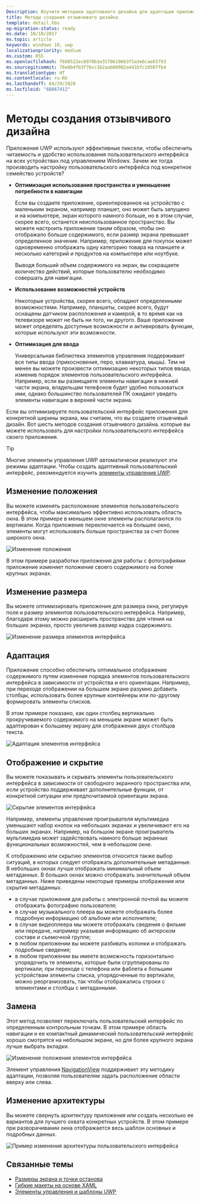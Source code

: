 ```yaml
---
Description: Изучите методики адаптивного дизайна для адаптации приложения к конкретным устройствам.
title: Методы создания отзывчивого дизайна
template: detail.hbs
op-migration-status: ready
ms.date: 10/10/2017
ms.topic: article
keywords: windows 10, uwp
localizationpriority: medium
ms.custom: RS5
ms.openlocfilehash: f688522ec8970b1e3570610663f5a3e6cae65793
ms.sourcegitcommit: 76e8b4fb3f76cc162aab80982a441bfc18507fb4
ms.translationtype: HT
ms.contentlocale: ru-RU
ms.lasthandoff: 04/29/2020
ms.locfileid: "68867412"
---
```

# <a name="responsive-design-techniques"></a>Методы создания отзывчивого дизайна

Приложения UWP используют эффективные пиксели, чтобы обеспечить читаемость и удобство использования пользовательского интерфейса на всех устройствах под управлением Windows. Зачем же тогда производить настройку пользовательского интерфейса под конкретное семейство устройств?

- **Оптимизация использования пространства и уменьшение потребности в навигации**

    Если вы создаете приложение, ориентированное на устройство с маленьким экраном, например планшет, оно может быть запущено и на компьютере, экран которого намного больше, но в этом случае, скорее всего, останется неиспользованное пространство. Вы можете настроить приложение таким образом, чтобы оно отображало больше содержимого, если размер экрана превышает определенное значение. Например, приложение для покупок может одновременно отображать одну категорию товара на планшете и несколько категорий и продуктов на компьютере или ноутбуке.

    Выводя больший объем содержимого на экран, вы сокращаете количество действий, которые пользователю необходимо совершать для навигации.

- **Использование возможностей устройств**

    Некоторые устройства, скорее всего, обладают определенными возможностями. Например, планшеты, скорее всего, будут оснащены датчиком расположения и камерой, в то время как на телевизоре может не быть ни того, ни другого. Ваше приложение может определять доступные возможности и активировать функции, которые используют эти возможности.

- **Оптимизация для ввода**

    Универсальная библиотека элементов управления поддерживает все типы ввода (прикосновения, перо, клавиатура, мышь). Тем не менее вы можете произвести оптимизацию некоторых типов ввода, изменив порядок элементов пользовательского интерфейса. Например, если вы размещаете элементы навигации в нижней части экрана, владельцам телефонов будет удобно пользоваться ими, однако большинство пользователей ПК ожидают увидеть элементы навигации в верхней части экрана.

Если вы оптимизируете пользовательский интерфейс приложения для конкретной ширины экрана, мы считаем, что вы создаете отзывчивый дизайн. Вот шесть методов создания отзывчивого дизайна. которые вы можете использовать для настройки пользовательского интерфейса своего приложения.

>[!TIP]
> Многие элементы управления UWP автоматически реализуют эти режимы адаптации. Чтобы создать адаптивный пользовательский интерфейс, рекомендуется изучить [элементы управления UWP](../controls-and-patterns/index.md).

## <a name="reposition"></a>Изменение положения

Вы можете изменять расположение элементов пользовательского интерфейса, чтобы максимально эффективно использовать область окна. В этом примере в меньшем окне элементы располагаются по вертикали. Когда приложение переключается на большее окно, элементы могут использовать больше пространства за счет более широкого окна.

![Изменение положения](images/rsp-design/rspd-reposition2.gif)

В этом примере разработки приложения для работы с фотографиями приложение изменяет положение своего содержимого на более крупных экранах.

## <a name="resize"></a>Изменение размера

Вы можете оптимизировать приложение для размера окна, регулируя поля и размер элементов пользовательского интерфейса. Например, благодаря этому можно расширить пространство для чтения на больших экранах, просто увеличив размер кадра содержимого.

![Изменение размера элементов интерфейса](images/rsp-design/rspd-resize2.gif)

## <a name="reflow"></a>Адаптация

Приложение способно обеспечить оптимальное отображение содержимого путем изменения порядка элементов пользовательского интерфейса в зависимости от устройства и его ориентации. Например, при переходе отображении на большем экране разумно добавить столбцы, использовать более крупные контейнеры или по-другому формировать элементы списков.

В этом примере показано, как один столбец вертикально прокручиваемого содержимого на меньшем экране может быть адаптирован к большему экрану для отображения двух столбцов текста.

![Адаптация элементов интерфейса](images/rsp-design/rspd_reflow.gif)

## <a name="showhide"></a>Отображение и скрытие

Вы можете показывать и скрывать элементы пользовательского интерфейса в зависимости от свободного экранного пространства или, если устройство поддерживает дополнительные функции, от конкретной ситуации или предпочитаемой ориентации экрана.

![Скрытие элементов интерфейса](images/rsp-design/rspd-revealhide.gif)

Например, элементы управления проигрывателя мультимедиа уменьшают набор кнопок на небольших экранах и увеличивают его на больших экранах. Например, на большом экране проигрыватель мультимедиа может задействовать намного больше экранных функциональных возможностей, чем в небольшом окне.

К отображению или скрытию элементов относится также выбор ситуаций, в которых следует отображать дополнительные метаданные. В небольших окнах лучше отображать минимальный объем метаданных. В больших окнах можно отображать значительный объем метаданных. Ниже приведены некоторые примеры отображения или скрытия метаданных.

- в случае приложения для работы с электронной почтой вы можете отображать фотографию пользователя;
- в случае музыкального плеера вы можете отображать более подробную информацию об альбоме или исполнителе;
- в случае видеоплеера мы можете отображать сведения о фильме или передаче, например указывая информацию об актерском составе и съемочной группе;
- в любом приложении вы можете разбивать колонки и отображать подробные сведения;
- в любом приложении вы имеете возможность горизонтально упорядочить те элементы, которые были сгруппированы по вертикали; при переходе с телефона или фаблета к большим устройствам элементы списка, упорядоченные по вертикали, можно реорганизовать, так чтобы отображались строки с элементами и столбцы с метаданными.

## <a name="replace"></a>Замена

Этот метод позволяет переключать пользовательский интерфейс по определенным контрольным точкам. В этом примере область навигации и ее компактный динамический пользовательский интерфейс хорошо смотрятся на небольшом экране, но для более крупного экрана лучше выбрать вкладки.

![Изменение положения элементов интерфейса](images/rsp-design/rspd-replace.gif)

Элемент управления [NavigationView](../controls-and-patterns/navigationview.md) поддерживает эту методику адаптации, позволяя пользователям задать расположение области вверху или слева.

## <a name="re-architect"></a>Изменение архитектуры

Вы можете свернуть архитектуру приложения или создать несколько ее вариантов для лучшего охвата конкретных устройств. В этом примере при разворачивании окна отображается весь шаблон основных и подробных данных.

![Пример изменения архитектуры пользовательского интерфейса](images/rsp-design/rspd-rearchitect.gif)

## <a name="related-topics"></a>Связанные темы

- [Размеры экрана и точки останова](screen-sizes-and-breakpoints-for-responsive-design.md)
- [Гибкие макеты на основе XAML](layouts-with-xaml.md)
- [Элементы управления и шаблоны UWP](../controls-and-patterns/index.md)
